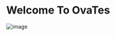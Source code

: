 # Welcome To OvaTes


![image](https://github.com/upasanaRaghav/OvaTes/assets/98830941/54291d0b-3ba8-42fd-913d-7a160e61e2fe)

